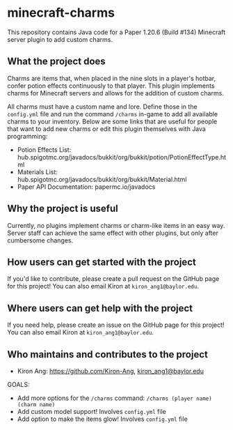 # minecraft-charms
This repository contains Java code for a Paper 1.20.6 (Build #134) Minecraft server plugin to add custom charms.

## What the project does
Charms are items that, when placed in the nine slots in a player's hotbar, confer potion effects continuously to that player. This plugin implements charms for Minecraft servers and allows for the addition of custom charms.

All charms must have a custom name and lore. Define those in the ``config.yml`` file and run the command ``/charms`` in-game to add all available charms to your inventory. Below are some links that are useful for people that want to add new charms or edit this plugin themselves with Java programming:

- Potion Effects List: hub.spigotmc.org/javadocs/bukkit/org/bukkit/potion/PotionEffectType.html
- Materials List: hub.spigotmc.org/javadocs/bukkit/org/bukkit/Material.html
- Paper API Documentation: papermc.io/javadocs

## Why the project is useful
Currently, no plugins implement charms or charm-like items in an easy way. Server staff can achieve the same effect with other plugins, but only after cumbersome changes.

## How users can get started with the project
If you'd like to contribute, please create a pull request on the GitHub page for this project! You can also email Kiron at ``kiron_ang1@baylor.edu``.

## Where users can get help with the project
If you need help, please create an issue on the GitHub page for this project! You can also email Kiron at ``kiron_ang1@baylor.edu``.

## Who maintains and contributes to the project
- Kiron Ang: https://github.com/Kiron-Ang, kiron_ang1@baylor.edu

GOALS:

- Add more options for the ``/charms`` command: ``/charms (player name) (charm name)``
- Add custom model support! Involves ``config.yml`` file
- Add option to make the items glow! Involves ``config.yml`` file

